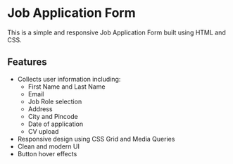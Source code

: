 # Job Application Form

This is a simple and responsive Job Application Form built using HTML and CSS.

## Features

- Collects user information including:
  - First Name and Last Name
  - Email
  - Job Role selection
  - Address
  - City and Pincode
  - Date of application
  - CV upload
- Responsive design using CSS Grid and Media Queries
- Clean and modern UI
- Button hover effects
